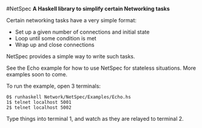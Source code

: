 #NetSpec
**A Haskell library to simplify certain Networking tasks**

Certain networking tasks have a very simple format:

* Set up a given number of connections and initial state
* Loop until some condition is met
* Wrap up and close connections

NetSpec provides a simple way to write such tasks.

See the Echo example for how to use NetSpec for stateless situations.
More examples soon to come.

To run the example, open 3 terminals:

    0$ runhaskell Network/NetSpec/Examples/Echo.hs
    1$ telnet localhost 5001
    2$ telnet localhost 5002

Type things into terminal 1, and watch as they are relayed to terminal 2.
